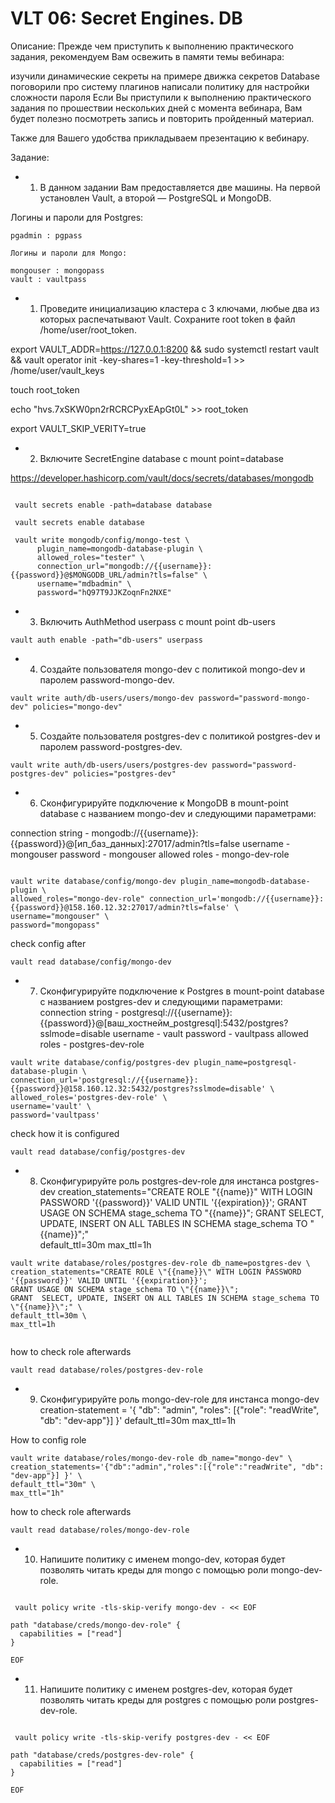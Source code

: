 # VLT 06: Secret Engines. DB

Описание:
Прежде чем приступить к выполнению практического задания, рекомендуем Вам освежить в памяти темы вебинара:

изучили динамические секреты на примере движка секретов Database
поговорили про систему плагинов
написали политику для настройки сложности пароля
Если Вы приступили к выполнению практического задания по прошествии нескольких дней с момента вебинара, Вам будет полезно посмотреть запись и повторить пройденный материал.

Также для Вашего удобства прикладываем презентацию к вебинару.

Задание:
* 1. В данном задании Вам предоставляется две машины. На первой установлен Vault, а второй — PostgreSQL и MongoDB.

Логины и пароли для Postgres:
```
pgadmin : pgpass

```
```
Логины и пароли для Mongo:

mongouser : mongopass
vault : vaultpass
```

* 1. Проведите инициализацию кластера с 3 ключами, любые два из которых распечатывают Vault. Сохраните root token в файл /home/user/root_token.

export VAULT_ADDR=https://127.0.0.1:8200 && sudo systemctl restart vault && vault operator init -key-shares=1 -key-threshold=1 >> /home/user/vault_keys

touch root_token

echo "hvs.7xSKW0pn2rRCRCPyxEApGt0L" >> root_token

export VAULT_SKIP_VERITY=true

* 2. Включите SecretEngine database c mount point=database

https://developer.hashicorp.com/vault/docs/secrets/databases/mongodb

```

 vault secrets enable -path=database database

 vault secrets enable database

 vault write mongodb/config/mongo-test \
      plugin_name=mongodb-database-plugin \
      allowed_roles="tester" \
      connection_url="mongodb://{{username}}:{{password}}@$MONGODB_URL/admin?tls=false" \
      username="mdbadmin" \
      password="hQ97T9JJKZoqnFn2NXE"

```

* 3. Включить AuthMethod userpass с mount point db-users
```
vault auth enable -path="db-users" userpass 
```



* 4. Создайте пользователя mongo-dev с политикой mongo-dev и паролем password-mongo-dev.
```
vault write auth/db-users/users/mongo-dev password="password-mongo-dev" policies="mongo-dev" 
```

* 5. Создайте пользователя postgres-dev с политикой postgres-dev и паролем password-postgres-dev.
```
vault write auth/db-users/users/postgres-dev password="password-postgres-dev" policies="postgres-dev"
```
* 6. Сконфигурируйте подключение к MongoDB в mount-point database с названием mongo-dev и следующими параметрами:

connection string - mongodb://{{username}}:{{password}}@[ип_баз_данных]:27017/admin?tls=false
username - mongouser
password - mongouser
allowed roles - mongo-dev-role

```

vault write database/config/mongo-dev plugin_name=mongodb-database-plugin \
allowed_roles="mongo-dev-role" connection_url='mongodb://{{username}}:{{password}}@158.160.12.32:27017/admin?tls=false' \
username="mongouser" \
password="mongopass"
```
check config after
```
vault read database/config/mongo-dev

```


* 7. Сконфигурируйте подключение к Postgres в mount-point database с названием postgres-dev и следующими параметрами:
connection string - postgresql://{{username}}:{{password}}@[ваш_хостнейм_postgresql]:5432/postgres?sslmode=disable
username - vault
password - vaultpass
allowed roles - postgres-dev-role
```
vault write database/config/postgres-dev plugin_name=postgresql-database-plugin \
connection_url='postgresql://{{username}}:{{password}}@158.160.12.32:5432/postgres?sslmode=disable' \
allowed_roles='postgres-dev-role' \
username='vault' \
password='vaultpass'
```
check how it is configured
```
vault read database/config/postgres-dev
```

* 8. Сконфигурируйте роль postgres-dev-role для инстанса postgres-dev
creation_statements="CREATE ROLE "{{name}}" WITH LOGIN PASSWORD '{{password}}' VALID UNTIL '{{expiration}}'; GRANT USAGE ON SCHEMA stage_schema TO "{{name}}"; GRANT SELECT, UPDATE, INSERT ON ALL TABLES IN SCHEMA stage_schema TO "{{name}}";" \
default_ttl=30m
max_ttl=1h

```
vault write database/roles/postgres-dev-role db_name=postgres-dev \
creation_statements="CREATE ROLE \"{{name}}\" WITH LOGIN PASSWORD '{{password}}' VALID UNTIL '{{expiration}}';
GRANT USAGE ON SCHEMA stage_schema TO \"{{name}}\";
GRANT  SELECT, UPDATE, INSERT ON ALL TABLES IN SCHEMA stage_schema TO \"{{name}}\";" \
default_ttl=30m \
max_ttl=1h


```

how to check role afterwards
```
vault read database/roles/postgres-dev-role

```



* 9. Сконфигурируйте роль mongo-dev-role для инстанса mongo-dev
creation-statement = '{ "db": "admin", "roles": [{"role": "readWrite", "db": "dev-app"}] }'
default_ttl=30m
max_ttl=1h


How to config role
```
vault write database/roles/mongo-dev-role db_name="mongo-dev" \
creation_statements='{"db":"admin","roles":[{"role":"readWrite", "db": "dev-app"}] }' \
default_ttl="30m" \
max_ttl="1h"
```
how to check role afterwards
```
vault read database/roles/mongo-dev-role

```

* 10. Напишите политику с именем mongo-dev, которая будет позволять читать креды для mongo с помощью роли mongo-dev-role.

```

 vault policy write -tls-skip-verify mongo-dev - << EOF

path "database/creds/mongo-dev-role" {
  capabilities = ["read"]
}

EOF
```

* 11. Напишите политику с именем postgres-dev, которая будет позволять читать креды для postgres с помощью роли postgres-dev-role.


```

 vault policy write -tls-skip-verify postgres-dev - << EOF

path "database/creds/postgres-dev-role" {
  capabilities = ["read"]
}

EOF
```